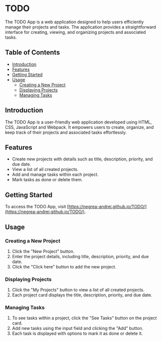 # TODO

The TODO App is a web application designed to help users efficiently manage their projects and tasks. The application provides a straightforward interface for creating, viewing, and organizing projects and associated tasks.

## Table of Contents

- [Introduction](#introduction)
- [Features](#features)
- [Getting Started](#getting-started)
- [Usage](#usage)
  - [Creating a New Project](#creating-a-new-project)
  - [Displaying Projects](#displaying-projects)
  - [Managing Tasks](#managing-tasks)

## Introduction

The TODO App is a user-friendly web application developed using HTML, CSS, JavaScript and Webpack. It empowers users to create, organize, and keep track of their projects and associated tasks effortlessly.

## Features

- Create new projects with details such as title, description, priority, and due date.
- View a list of all created projects.
- Add and manage tasks within each project.
- Mark tasks as done or delete them.

## Getting Started

To access the TODO App, visit [https://negrea-andrei.github.io/TODO/](https://negrea-andrei.github.io/TODO/).

## Usage

### Creating a New Project

1. Click the "New Project" button.
2. Enter the project details, including title, description, priority, and due date.
3. Click the "Click here" button to add the new project.

### Displaying Projects

1. Click the "My Projects" button to view a list of all created projects.
2. Each project card displays the title, description, priority, and due date.

### Managing Tasks

1. To see tasks within a project, click the "See Tasks" button on the project card.
2. Add new tasks using the input field and clicking the "Add" button.
3. Each task is displayed with options to mark it as done or delete it.

